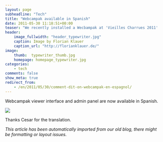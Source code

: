 ```yaml
---
layout: page
subheadline: "Tech"
title: "Webcampak available in Spanish"
date: 2011-05-30 11:18:51+00:00
teaser: "We recently installed a Wecbampak at 'Vieilles Charrues 2011' music festival, a famous event taking place in west of France. "
header:
    image_fullwidth: "header_typewriter.jpg"
    caption: Image by Florian Klauer
    caption_url: "http://florianklauer.de/"
image:
    thumb:  typewriter_thumb.jpg
    homepage: homepage_typewriter.jpg
categories:
    - tech
comments: false
show_meta: true
redirect_from:
    - /en/2011/05/30/comment-dit-on-webcampak-en-espagnol/
---
```


Webcampak viewer interface and admin panel are now available in Spanish.

[![](http://infracom-france.com/blog2/wp-content/uploads/2011/05/wpak-spanish-300x162.png)](http://infracom-france.com/blog2/wp-content/uploads/2011/05/wpak-spanish.png)

Thanks Cesar for the translation.

_This article has been automatically imported from our old blog, there might be formatting or layout issues._
